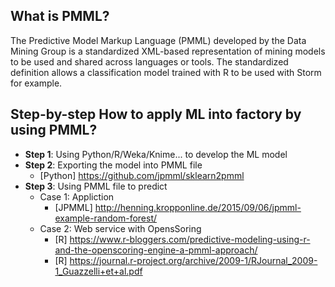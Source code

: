 ## What is PMML?
The Predictive Model Markup Language (PMML) developed by the Data Mining Group is a standardized XML-based representation of mining models to be used and shared across languages or tools. The standardized definition allows a classification model trained with R to be used with Storm for example.

## Step-by-step How to apply ML into factory by using PMML?
- **Step 1**: Using Python/R/Weka/Knime... to develop the ML model
- **Step 2**: Exporting the model into PMML file
  - [Python] https://github.com/jpmml/sklearn2pmml
- **Step 3**: Using PMML file to predict
  - Case 1: Appliction
    - [JPMML] http://henning.kropponline.de/2015/09/06/jpmml-example-random-forest/
  - Case 2: Web service with OpensSoring
    - [R] https://www.r-bloggers.com/predictive-modeling-using-r-and-the-openscoring-engine-a-pmml-approach/
    - [R] https://journal.r-project.org/archive/2009-1/RJournal_2009-1_Guazzelli+et+al.pdf
